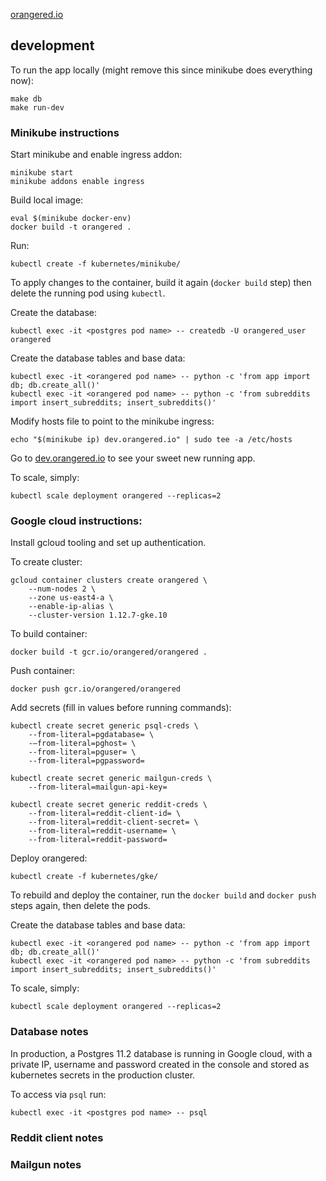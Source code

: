 <a href="http://orangered.io">orangered.io</a>

## development

To run the app locally (might remove this since minikube does everything now):

    make db
    make run-dev

### Minikube instructions

Start minikube and enable ingress addon:

    minikube start
    minikube addons enable ingress

Build local image:

    eval $(minikube docker-env)
    docker build -t orangered .

Run:

    kubectl create -f kubernetes/minikube/

To apply changes to the container, build it again (`docker build` step) then delete the running pod using `kubectl`.

Create the database:

    kubectl exec -it <postgres pod name> -- createdb -U orangered_user orangered

Create the database tables and base data:

    kubectl exec -it <orangered pod name> -- python -c 'from app import db; db.create_all()'
    kubectl exec -it <orangered pod name> -- python -c 'from subreddits import insert_subreddits; insert_subreddits()'

Modify hosts file to point to the minikube ingress:

    echo "$(minikube ip) dev.orangered.io" | sudo tee -a /etc/hosts

Go to <a href="http://dev.orangered.io">dev.orangered.io</a> to see your sweet new running app.

To scale, simply:

    kubectl scale deployment orangered --replicas=2


### Google cloud instructions:

Install gcloud tooling and set up authentication.

To create cluster:

    gcloud container clusters create orangered \
        --num-nodes 2 \
        --zone us-east4-a \
        --enable-ip-alias \
        --cluster-version 1.12.7-gke.10

To build container:

    docker build -t gcr.io/orangered/orangered .

Push container:

    docker push gcr.io/orangered/orangered

Add secrets (fill in values before running commands):

    kubectl create secret generic psql-creds \
        --from-literal=pgdatabase= \
        -–from-literal=pghost= \
        --from-literal=pguser= \
        --from-literal=pgpassword=

    kubectl create secret generic mailgun-creds \
        --from-literal=mailgun-api-key=

    kubectl create secret generic reddit-creds \
        --from-literal=reddit-client-id= \
        --from-literal=reddit-client-secret= \
        --from-literal=reddit-username= \
        --from-literal=reddit-password=

Deploy orangered:

    kubectl create -f kubernetes/gke/

To rebuild and deploy the container, run the `docker build` and `docker push` steps again, then delete the pods.

Create the database tables and base data:

    kubectl exec -it <orangered pod name> -- python -c 'from app import db; db.create_all()'
    kubectl exec -it <orangered pod name> -- python -c 'from subreddits import insert_subreddits; insert_subreddits()'

To scale, simply:

    kubectl scale deployment orangered --replicas=2


### Database notes

In production, a Postgres 11.2 database is running in Google cloud, with a private IP, username and password created in the console and stored as kubernetes secrets in the production cluster.

To access via `psql` run:

    kubectl exec -it <postgres pod name> -- psql


### Reddit client notes


### Mailgun notes

